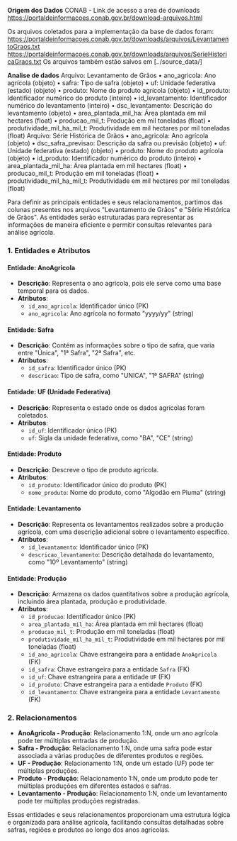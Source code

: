 

**Origem dos Dados** 
CONAB - Link de acesso a area de downloads 
https://portaldeinformacoes.conab.gov.br/download-arquivos.html

Os arquivos coletados para a implementação da base de dados foram: 
    https://portaldeinformacoes.conab.gov.br/downloads/arquivos/LevantamentoGraos.txt
    https://portaldeinformacoes.conab.gov.br/downloads/arquivos/SerieHistoricaGraos.txt
    Os arquivos também estão salvos em [../source_data/]

**Analise de dados**
Arquivo: Levantamento de Grãos
•	ano_agricola: Ano agrícola (objeto)
•	safra: Tipo de safra (objeto)
•	uf: Unidade federativa (estado) (objeto)
•	produto: Nome do produto agrícola (objeto)
•	id_produto: Identificador numérico do produto (inteiro)
•	id_levantamento: Identificador numérico do levantamento (inteiro)
•	dsc_levantamento: Descrição do levantamento (objeto)
•	area_plantada_mil_ha: Área plantada em mil hectares (float)
•	producao_mil_t: Produção em mil toneladas (float)
•	produtividade_mil_ha_mil_t: Produtividade em mil hectares por mil toneladas (float)
       Arquivo: Série Histórica de Grãos
•	ano_agricola: Ano agrícola (objeto)
•	dsc_safra_previsao: Descrição da safra ou previsão (objeto)
•	uf: Unidade federativa (estado) (objeto)
•	produto: Nome do produto agrícola (objeto)
•	id_produto: Identificador numérico do produto (inteiro)
•	area_plantada_mil_ha: Área plantada em mil hectares (float)
•	producao_mil_t: Produção em mil toneladas (float)
•	produtividade_mil_ha_mil_t: Produtividade em mil hectares por mil toneladas (float)

Para definir as principais entidades e seus relacionamentos, partimos das colunas presentes nos arquivos "Levantamento de Grãos" e 
"Série Histórica de Grãos". As entidades serão estruturadas para representar as informações de maneira eficiente e permitir consultas 
relevantes para análise agrícola.

### 1. Entidades e Atributos

#### **Entidade: AnoAgricola**
- **Descrição**: Representa o ano agrícola, pois ele serve como uma base temporal para os dados.
- **Atributos**:
  - `id_ano_agricola`: Identificador único (PK)
  - `ano_agricola`: Ano agrícola no formato "yyyy/yy" (string)

#### **Entidade: Safra**
- **Descrição**: Contém as informações sobre o tipo de safra, que varia entre "Única", "1ª Safra", "2ª Safra", etc.
- **Atributos**:
  - `id_safra`: Identificador único (PK)
  - `descricao`: Tipo de safra, como "UNICA", "1ª SAFRA" (string)

#### **Entidade: UF (Unidade Federativa)**
- **Descrição**: Representa o estado onde os dados agrícolas foram coletados.
- **Atributos**:
  - `id_uf`: Identificador único (PK)
  - `uf`: Sigla da unidade federativa, como "BA", "CE" (string)

#### **Entidade: Produto**
- **Descrição**: Descreve o tipo de produto agrícola.
- **Atributos**:
  - `id_produto`: Identificador único do produto (PK)
  - `nome_produto`: Nome do produto, como "Algodão em Pluma" (string)

#### **Entidade: Levantamento**
- **Descrição**: Representa os levantamentos realizados sobre a produção agrícola, com uma descrição adicional sobre o levantamento específico.
- **Atributos**:
  - `id_levantamento`: Identificador único (PK)
  - `descricao_levantamento`: Descrição detalhada do levantamento, como "10º Levantamento" (string)

#### **Entidade: Produção**
- **Descrição**: Armazena os dados quantitativos sobre a produção agrícola, incluindo área plantada, produção e produtividade.
- **Atributos**:
  - `id_producao`: Identificador único (PK)
  - `area_plantada_mil_ha`: Área plantada em mil hectares (float)
  - `producao_mil_t`: Produção em mil toneladas (float)
  - `produtividade_mil_ha_mil_t`: Produtividade em mil hectares por mil toneladas (float)
  - `id_ano_agricola`: Chave estrangeira para a entidade `AnoAgricola` (FK)
  - `id_safra`: Chave estrangeira para a entidade `Safra` (FK)
  - `id_uf`: Chave estrangeira para a entidade `UF` (FK)
  - `id_produto`: Chave estrangeira para a entidade `Produto` (FK)
  - `id_levantamento`: Chave estrangeira para a entidade `Levantamento` (FK)

### 2. Relacionamentos

- **AnoAgricola - Produção**: Relacionamento 1:N, onde um ano agrícola pode ter múltiplas entradas de produção.
- **Safra - Produção**: Relacionamento 1:N, onde uma safra pode estar associada a várias produções de diferentes produtos e regiões.
- **UF - Produção**: Relacionamento 1:N, onde um estado (UF) pode ter múltiplas produções.
- **Produto - Produção**: Relacionamento 1:N, onde um produto pode ter múltiplas produções em diferentes estados e safras.
- **Levantamento - Produção**: Relacionamento 1:N, onde um levantamento pode ter múltiplas produções registradas.

Essas entidades e seus relacionamentos proporcionam uma estrutura lógica e organizada para análise agrícola, facilitando consultas detalhadas sobre safras, regiões e produtos ao longo dos anos agrícolas.
